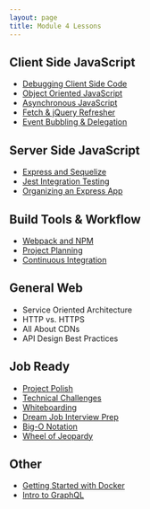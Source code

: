 ```yaml
---
layout: page
title: Module 4 Lessons
---
```


## Client Side JavaScript

* [Debugging Client Side Code](./fe_dev_tool_debugging)
* [Object Oriented JavaScript](./intro_to_oojs)
* [Asynchronous JavaScript](./asynchronous_js)
* [Fetch & jQuery Refresher](./fetch_refresher)
* [Event Bubbling & Delegation](./event_bubbling_and_delegation)

## Server Side JavaScript

* [Express and Sequelize](./express_and_sequelize)
* [Jest Integration Testing](./jest_testing)
* [Organizing an Express App](./organize_an_express_app)

## Build Tools & Workflow

* [Webpack and NPM](./npm_and_webpack)
* [Project Planning](./project_planning)
* [Continuous Integration](./continuous_integration)

## General Web

* Service Oriented Architecture
* HTTP vs. HTTPS
* All About CDNs
* API Design Best Practices

## Job Ready

* [Project Polish](./project_polish)
* [Technical Challenges](./technical_challenges)
* [Whiteboarding](./whiteboarding)
* [Dream Job Interview Prep](./link_will_come_later)
* [Big-O Notation](bigocheatsheet.com)
* [Wheel of Jeopardy](./jeopardy)

## Other

* [Getting Started with Docker](./docker_and_you)
* [Intro to GraphQL](./intro_to_graphql)
